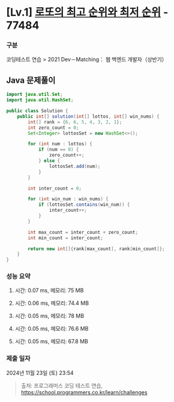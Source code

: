 # [Lv.1] [로또의 최고 순위와 최저 순위](https://school.programmers.co.kr/learn/courses/30/lessons/77484?language=java) - 77484 

### 구분

코딩테스트 연습 > 2021 Dev－Matching： 웹 백엔드 개발자（상반기）

## Java 문제풀이

```java
import java.util.Set;
import java.util.HashSet;

public class Solution {
    public int[] solution(int[] lottos, int[] win_nums) {
        int[] rank = {6, 6, 5, 4, 3, 2, 1};
        int zero_count = 0;
        Set<Integer> lottosSet = new HashSet<>();

        for (int num : lottos) {
            if (num == 0) {
                zero_count++;
            } else {
                lottosSet.add(num);
            }
        }

        int inter_count = 0;

        for (int win_num : win_nums) {
            if (lottosSet.contains(win_num)) {
                inter_count++;
            }
        }

        int max_count = inter_count + zero_count;
        int min_count = inter_count;

        return new int[]{rank[max_count], rank[min_count]};
    }
}
```

### 성능 요약

1. 시간: 0.07 ms, 메모리: 75 MB

2. 시간: 0.06 ms, 메모리: 74.4 MB
3. 시간: 0.05 ms, 메모리: 78 MB
4. 시간: 0.05 ms, 메모리: 76.6 MB
5. 시간: 0.05 ms, 메모리: 67.8 MB

### 제출 일자

2024년 11월 23일 (토) 23:54

> 출처: 프로그래머스 코딩 테스트 연습, https://school.programmers.co.kr/learn/challenges